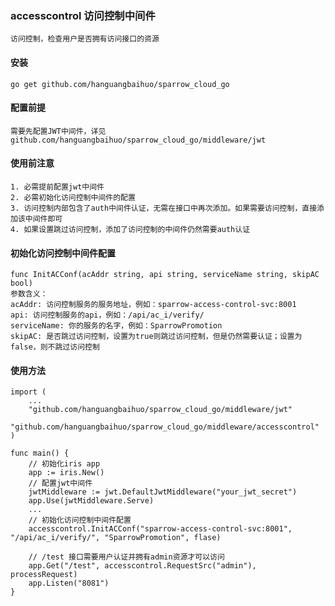 ### accesscontrol 访问控制中间件

    访问控制，检查用户是否拥有访问接口的资源

#### 安装

    go get github.com/hanguangbaihuo/sparrow_cloud_go
    
#### 配置前提

	需要先配置JWT中间件，详见github.com/hanguangbaihuo/sparrow_cloud_go/middleware/jwt

#### 使用前注意

    1. 必需提前配置jwt中间件
    2. 必需初始化访问控制中间件的配置
    3. 访问控制内部包含了auth中间件认证，无需在接口中再次添加。如果需要访问控制，直接添加该中间件即可
    4. 如果设置跳过访问控制，添加了访问控制的中间件仍然需要auth认证

#### 初始化访问控制中间件配置

    func InitACConf(acAddr string, api string, serviceName string, skipAC bool)
    参数含义：
    acAddr: 访问控制服务的服务地址，例如：sparrow-access-control-svc:8001
    api: 访问控制服务的api，例如：/api/ac_i/verify/
    serviceName: 你的服务的名字，例如：SparrowPromotion
    skipAC: 是否跳过访问控制，设置为true则跳过访问控制，但是仍然需要认证；设置为false，则不跳过访问控制

#### 使用方法
	
	import (
		...
		"github.com/hanguangbaihuo/sparrow_cloud_go/middleware/jwt"
		"github.com/hanguangbaihuo/sparrow_cloud_go/middleware/accesscontrol"
	)
	
	func main() {
	    // 初始化iris app
	    app := iris.New()
	    // 配置jwt中间件
	    jwtMiddleware := jwt.DefaultJwtMiddleware("your_jwt_secret")
		app.Use(jwtMiddleware.Serve)
	    ...
        // 初始化访问控制中间件配置
        accesscontrol.InitACConf("sparrow-access-control-svc:8001", "/api/ac_i/verify/", "SparrowPromotion", flase)

        // /test 接口需要用户认证并拥有admin资源才可以访问
	    app.Get("/test", accesscontrol.RequestSrc("admin"), processRequest)
	    app.Listen("8081")
    }
